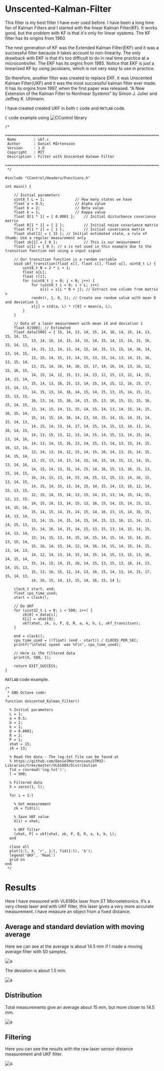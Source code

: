# Unscented-Kalman-Filter

This filter is my best filter I have ever used before. I have been a long time fan of Kalman Filters and I started with the linear Kalman Filter(KF). It works good, but the problem with KF is that it's only for linear systems. The KF filter has its origins from 1960.

The next generation of KF was the Extended Kalman Filter(EKF) and it was a successful filter because it takes account to non-linearity. The only drawback with EKF is that it’s too difficult to do in real time practice at a microcontroller. The EKF has its orgins from 1985. Notice that EKF is just a linearized KF by using jacobians, which is not very easy to use in practice.

So therefore, another filter was created to replace EKF, it was Unscented Kalman Filter(UKF) and it was the most successful kalman filter ever made. It has its orgins from 1997, when the first paper was released. “A New Extension of the Kalman Filter to Nonlinear Systems” by Simon J. Julier and Jeffrey K. Uhlmann.

I have created created UKF in both `C` code and `MATLAB` code.

`C` code example using ![CControl](https://github.com/DanielMartensson/CControl) library 

```
/*
 ============================================================================
 Name        : ukf.c
 Author      : Daniel Mårtensson
 Version     : 1.0
 Copyright   : MIT
 Description : Filter with Unscented Kalman Filter
 ============================================================================
 */

#include "CControl/Headers/Functions.h"

int main() {

	// Initial parameters
	uint8_t L = 1; 				// How many states we have
	float a = 0.5; 				// Alpha value
	float b = 2; 				// Beta value
	float k = 1; 				// Kappa value
	float Q[1 * 1] = { 0.0001 }; 	// Initial disturbance covariance matrix
	float R[1 * 1] = { 2 }; 		// Initial noise covariance matrix
	float P[1 * 1] = { 1 }; 		// Initial covariance matrix
	float xhat[1] = { 15 }; // Initial estimated state, a rule of thumb: Use a regular measurement only
	float zk[1] = { 0 };			// This is our measurement
	float u[1] = { 0 }; // u is not used in this example due to the transition function not using a input signal

	// Our transition function is a random variable
	void ukf_transition(float x[], float s[], float u[], uint8_t L) {
		uint8_t N = 2 * L + 1;
		float a[L];
		float r[1];
		for (uint8_t j = 0; j < N; j++) {
			for (uint8_t i = 0; i < L; i++)
				a[i] = s[i * N + j]; // Extract one column from matrix s
			randn(r, 1, 0, 1); // Create one random value with mean 0 and deviation 1
			x[j] = std(a, L) * r[0] + mean(a, L);
		}
	}

	// Data of a laser measurement with mean 14 and deviation 1
	float X[500]; // Estimated
	float data[500] = { 15, 14, 13, 14, 15, 14, 16, 14, 15, 14, 13, 15, 14, 15,
			13, 14, 16, 14, 15, 14, 15, 14, 15, 14, 15, 14, 15, 16, 15, 14, 13,
			14, 15, 13, 14, 13, 14, 15, 14, 15, 13, 15, 14, 16, 14, 13, 14, 15,
			13, 15, 14, 15, 13, 14, 15, 13, 15, 14, 13, 14, 15, 16, 13, 15, 14,
			13, 15, 14, 16, 14, 16, 15, 17, 14, 16, 14, 13, 16, 13, 15, 16, 15,
			14, 15, 14, 12, 15, 13, 14, 13, 12, 15, 13, 12, 14, 15, 14, 13, 14,
			15, 14, 13, 16, 15, 13, 14, 15, 14, 15, 12, 16, 15, 17, 15, 14, 13,
			14, 15, 13, 14, 16, 14, 15, 14, 15, 13, 15, 14, 15, 13, 15, 13, 15,
			16, 13, 14, 15, 16, 14, 13, 15, 13, 16, 15, 13, 15, 16, 15, 14, 15,
			13, 14, 15, 14, 13, 15, 14, 15, 14, 13, 14, 15, 14, 15, 16, 15, 14,
			15, 14, 15, 14, 16, 14, 13, 14, 15, 14, 15, 14, 15, 14, 15, 14, 13,
			14, 15, 14, 13, 14, 17, 14, 15, 14, 15, 13, 14, 13, 14, 16, 14, 15,
			14, 13, 15, 13, 12, 13, 14, 15, 14, 15, 13, 14, 15, 14, 13, 14, 16,
			14, 13, 14, 15, 16, 13, 14, 15, 13, 14, 13, 15, 14, 15, 16, 13, 14,
			13, 14, 13, 14, 12, 15, 14, 15, 16, 14, 13, 15, 14, 15, 14, 15, 14,
			13, 15, 13, 14, 13, 14, 15, 14, 15, 14, 15, 13, 14, 15, 13, 14, 16,
			14, 15, 14, 13, 15, 14, 15, 14, 16, 15, 13, 16, 15, 13, 15, 14, 15,
			16, 14, 15, 13, 14, 15, 14, 15, 12, 15, 13, 14, 16, 15, 13, 14, 15,
			14, 15, 14, 15, 13, 14, 15, 14, 15, 14, 13, 15, 12, 14, 15, 13, 15,
			12, 15, 14, 15, 14, 13, 15, 14, 15, 13, 14, 15, 14, 15, 12, 13, 15,
			14, 15, 14, 13, 14, 15, 13, 16, 15, 14, 15, 14, 15, 13, 14, 15, 16,
			15, 14, 15, 14, 15, 14, 15, 14, 16, 13, 15, 14, 16, 15, 14, 13, 14,
			13, 14, 15, 14, 15, 14, 15, 14, 15, 13, 16, 13, 14, 13, 14, 15, 13,
			15, 14, 16, 14, 15, 14, 15, 13, 15, 13, 14, 15, 14, 15, 14, 13, 14,
			13, 14, 15, 13, 14, 15, 14, 15, 14, 15, 14, 15, 14, 15, 13, 15, 14,
			15, 16, 14, 15, 14, 12, 14, 16, 14, 15, 14, 15, 14, 15, 13, 14, 13,
			14, 12, 14, 13, 14, 15, 14, 15, 14, 15, 13, 15, 13, 16, 14, 15, 14,
			15, 14, 15, 14, 15, 16, 14, 15, 13, 15, 13, 16, 14, 13, 14, 15, 13,
			15, 13, 16, 15, 12, 14, 13, 16, 15, 14, 13, 14, 15, 17, 15, 14, 13,
			14, 16, 15, 14, 13, 15, 14, 16, 15, 14 };

	clock_t start, end;
	float cpu_time_used;
	start = clock();

	// Do UKF
	for (uint32_t i = 0; i < 500; i++) {
		zk[0] = data[i];
		X[i] = xhat[0];
		ukf(xhat, zk, u, P, Q, R, a, k, b, L, ukf_transition);
	}

	end = clock();
	cpu_time_used = ((float) (end - start)) / CLOCKS_PER_SEC;
	printf("\nTotal speed  was %f\n", cpu_time_used);

	// Here is the filtered data
	print(X, 500, 1);

	return EXIT_SUCCESS;
}
```

`MATLAB` code example.

```
/*
 * GNU Octave code:
 *
function Unscented_Kalman_Filter()

  % Initial parameters
  L = 1;
  a = 0.5;
  b = 2;
  k = 1;
  Q = 0.0001;
  R = 2;
  P = 1;
  xhat = 15;
  zk = 13;

  % Read the data - The log.txt file can be found at
  % https://github.com/DanielMartensson/STM32-Libraries/tree/master/VL6180X/Distribution
  fid = csvread('log.txt')';
  l = 500;

  % Filtered data
  X = zeros(1, l);

  for i = 1:l

    % Get measurement
    zk = fid(i);

    % Save UKF value
    X(i) = xhat;

    % UKF filter
    [xhat, P] = ukf(xhat, zk, P, Q, R, a, k, b, L);
  end

  close all
  plot(1:l, X, 'r', 1:l, fid(1:l), 'b');
  legend('UKF', 'Real')
  grid on
end
 */
```


# Results

Here I have measured with VL6180x laser from ST Microeletronics. It’s a very cheep laser and with UKF filter, this laser gives a very more accurate measurement. I have measure an object from a fixed distance.

## Average and standard deviation with moving average

Here we can see at the average is about 14.5 mm if I made a moving average filter with 50 samples. 

![a](https://raw.githubusercontent.com/DanielMartensson/STM32-Libraries/master/VL6180X/Distribution/Mean.png)

The deviation is about 1.5 mm.

![a](https://raw.githubusercontent.com/DanielMartensson/STM32-Libraries/master/VL6180X/Distribution/Std.png) 

## Distribution

Total measurements give an average about 15 mm, but more closer to 14.5 mm.

![a](https://raw.githubusercontent.com/DanielMartensson/STM32-Libraries/master/VL6180X/Distribution/Distribution.png)

## Filtering

Here you can see the results with the raw laser sensor distance measurement and UKF filter.

![a](https://raw.githubusercontent.com/DanielMartensson/STM32-Libraries/master/VL6180X/UKF.png)